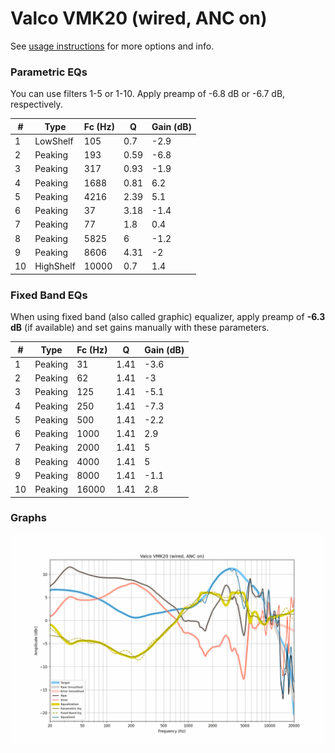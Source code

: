 # Valco VMK20 (wired, ANC on)
See [usage instructions](https://github.com/jaakkopasanen/AutoEq#usage) for more options and info.

### Parametric EQs
You can use filters 1-5 or 1-10. Apply preamp of -6.8 dB or -6.7 dB, respectively.

|   # | Type      |   Fc (Hz) |    Q |   Gain (dB) |
|-----|-----------|-----------|------|-------------|
|   1 | LowShelf  |       105 | 0.7  |        -2.9 |
|   2 | Peaking   |       193 | 0.59 |        -6.8 |
|   3 | Peaking   |       317 | 0.93 |        -1.9 |
|   4 | Peaking   |      1688 | 0.81 |         6.2 |
|   5 | Peaking   |      4216 | 2.39 |         5.1 |
|   6 | Peaking   |        37 | 3.18 |        -1.4 |
|   7 | Peaking   |        77 | 1.8  |         0.4 |
|   8 | Peaking   |      5825 | 6    |        -1.2 |
|   9 | Peaking   |      8606 | 4.31 |        -2   |
|  10 | HighShelf |     10000 | 0.7  |         1.4 |

### Fixed Band EQs
When using fixed band (also called graphic) equalizer, apply preamp of **-6.3 dB** (if available) and set gains manually with these parameters.

|   # | Type    |   Fc (Hz) |    Q |   Gain (dB) |
|-----|---------|-----------|------|-------------|
|   1 | Peaking |        31 | 1.41 |        -3.6 |
|   2 | Peaking |        62 | 1.41 |        -3   |
|   3 | Peaking |       125 | 1.41 |        -5.1 |
|   4 | Peaking |       250 | 1.41 |        -7.3 |
|   5 | Peaking |       500 | 1.41 |        -2.2 |
|   6 | Peaking |      1000 | 1.41 |         2.9 |
|   7 | Peaking |      2000 | 1.41 |         5   |
|   8 | Peaking |      4000 | 1.41 |         5   |
|   9 | Peaking |      8000 | 1.41 |        -1.1 |
|  10 | Peaking |     16000 | 1.41 |         2.8 |

### Graphs
![](./Valco%20VMK20%20(wired,%20ANC%20on).png)

